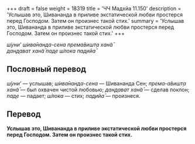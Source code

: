 +++
draft = false
weight = 18319
title = 'ЧЧ Мадхйа 11.150'
description = 'Услышав это, Шивананда в приливе экстатической любви простерся перед Господом. Затем он произнес такой стих.'
summary = 'Услышав это, Шивананда в приливе экстатической любви простерся перед Господом. Затем он произнес такой стих.'
+++

_ш́уни’ ш́ива̄нанда-сена према̄вишт̣а хан̃а̄  
дан̣д̣ават хан̃а̄ пад̣е ш́лока пад̣ийа̄_

## Пословный перевод

_ш́уни’_ — услышав; _ш́ива̄нанда_\-_сена_ — Шивананда Сен; _према_\-_а̄вишт̣а_ _хан̃а̄_ — был охвачен чистой любовью; _дан̣д̣ават_ _хан̃а̄_ — сделав поклон; _пад̣е_ — падает; _ш́лока_ — стих; _пад̣ийа̄_ — произнеся.

## Перевод

**Услышав это, Шивананда в приливе экстатической любви простерся перед Господом. Затем он произнес такой стих.**
